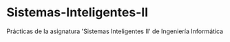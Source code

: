 # Sistemas-Inteligentes-II
Prácticas de la asignatura 'Sistemas Inteligentes II' de Ingeniería Informática
